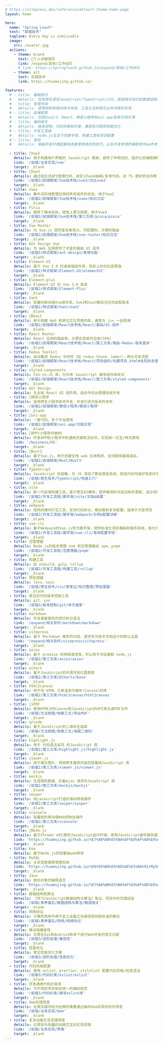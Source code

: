 ```yaml
---
# https://vitepress.dev/reference/default-theme-home-page
layout: home

hero:
  name: "Spring Loach"
  text: "前端技术"
  tagline: Every day is unmissable
  image: 
    src: /avator.jpg
  actions:
    - theme: brand
      text: 🌟个人详细简历
      link: /expand/其他/工作经历
      # link: https://springloach.github.io/expand/其他/工作经历
    - theme: alt
      text: 后端技术
      link: https://huamujing.github.io/

features:
  # - title: 基础部分
  #   details: 包含原生语言JavaScript/TypeScript/CSS，底层相关知识如数据结构、网络、调试
  # - title: 常用代码
  #   details: 使用频率较高的样式布局、工具方法和常见业务场景的实现
  # - title: 前端框架
  #   details: 包括Vue2/3、React、微信小程序和uni-app及相关的UI库
  # - title: 编码相关
  #   details: 版本控制、代码风格和约束、兼容性问题和性能优化
  # - title: 开发工具链
  #   details: node.js生态下的脚手架、构建工具和项目配置
  # - title: 其他
  #   details: 电脑开发环境配置和改善使用体验的技巧，以及开发常用的辅助软件&&参考文档
  
  - title: 🌟Vue2
    details: 用于构建用户界面的 JavaScript 框架，提供了声明式的、组件化的编程模型
    link: '/前端/业务实现/vue'
    target: _blank
  - title: 🌟Vue3
    details: 通过组合式API管理代码、自定义hook抽离/复用代码、对 TS 更好的支持等
    link: '/前端2/前端框架/Vue技术栈/vue3/对比vue2'
    target: _blank
  - title: Vuex
    details: 集中式存储管理应用的所有组件的状态，用于Vue2
    link: '/前端2/前端框架/Vue技术栈/vuex/知识沉淀'
    target: _blank
  - title: Pinia
    details: 移除了模块系统，使用上更为简便，用于Vue3
    link: '/前端2/前端框架/Vue技术栈/第三方库/pinia/pinia'
    target: _blank
  - title: Vue Router
    details: 为 Vue.js 提供富有表现力、可配置的、方便的路由
    link: '/前端2/前端框架/Vue技术栈/vue-router/知识沉淀'
    target: _blank
  - title: Ant Design Vue
    details: 为 Web 应用提供了丰富的基础 UI 组件
    link: '/前端2/样式框架/ant-design/常用功能'
    target: _blank
  - title: Element-UI
    details: 基于 Vue 2.0 的桌面端组件库，色彩上的对比感更强
    link: '/前端2/样式框架/Element-UI/elementUI'
    target: _blank
  - title: Element-plus
    details: Element-UI 的 Vue 3.0 版本
    link: '/前端2/样式框架/Element-Plus'
    target: _blank
  - title: Vant
    details: 轻量的移动端Vue组件库，Vue2和Vue3都有对应的适配版本
    link: '/前端2/样式框架/Vant/Vant'
    target: _blank
  - title: 🌟React
    details: 用于构建 Web 和原生交互界面的库，通常与 jsx 一起使用
    link: '/前端2/前端框架/React技术栈/React/基础/01-组件'
    target: _blank
  - title: React Router
    details: React 应用的路由库，方便实现单页应用(SPA)
    link: '/前端2/前端框架/React技术栈/React/第三方库/路由-Redux-版本差异'
    target: _blank
  - title: Redux Toolkit
    details: 自动集成 Redux 中间件（如 redux-thunk、immer）；简化开发流程
    link: '/前端2/前端框架/React技术栈/React/项目组织/创建项目.html#全局状态管理'
    target: _blank
  - title: styled-components
    details: CSS-in-JS 库，允许用 JavaScript 编写组件级样式
    link: '/前端2/前端框架/React技术栈/React/第三方库/styled-components'
    target: _blank
  - title: Ant Design
    details: 企业级 React UI 组件库，适合中后台管理系统开发
  - title: 🌟微信小程序
    details: 运用原生小程序技术开发，并进行迭代版本的发布
    link: '/前端2/前端框架/微信小程序/微信小程序'
    target: _blank
  - title: 🌟uni-app
    details: 一套代码，多个平台使用
    link: '/前端2/前端框架/uni-app/功能实现'
    target: _blank
  - title: 🌟APP/小程序内嵌H5
    details: 开发APP和小程序中的通用页面和活动页，实现统一交互/样式表现
    link: '/business/h5'
    target: _blank
  - title: 🌟Nuxt3
    details: 基于Vue.js，用于创建全栈 web 应用程序，支持服务器端渲染。
    link: '/前端2/前端框架/Nuxt/Nuxt3'
    target: _blank
  - title: TypeScript
    details: JavaScript 的超集，为 JS 添加了静态类型系统，提高代码可维护性和开发效率
    link: '/前端/原生技术/TypeScript/快速入门'
    target: _blank
  - title: vite
    details: 新一代前端构建工具，基于原生ES模块，提供极快的冷启动和热更新，适合现代Web开发
    link: '/前端2/开发工具链/脚手架/vite/文档&拓展'
    target: _blank
  - title: webpack
    details: 成熟的模块打包工具，支持代码拆分、懒加载和复杂配置，适用于大型项目
    link: '/前端2/开发工具链/脚手架/webpack/示例&配置详解'
    target: _blank
  - title: vue-cli
    details: 基于Webpack的Vue.js官方脚手架，提供标准化项目模板和插件系统，简化Vue项目搭建
    link: '/前端2/开发工具链/脚手架/vue-cli/常用配置字段'
    target: _blank
  - title: 包管理器
    details: Node.js的版本管理 nvm 和包管理器如 npm、pnpm
    link: '/前端2/开发工具链/包管理器/pnpm'
    target: _blank
  - title: 构建工具
    details: 如 esbuild、gulp、rollup
    link: '/前端2/开发工具链/构建工具/rollup'
    target: _blank
  - title: 预处理器
    details: less、sass
    link: '/前端/原生技术/css/原笔记/知识整理/预处理器'
    target: _blank
  - title: 常见的代码版本控制工具
    details: git、svn
    link: '/前端3/版本控制/git/命令速查'
    target: _blank
  - title: markdown
    details: 开发者最喜欢的现代标记语法
    link: '/expand/相关软件/markdown/markdown'
    target: _blank
  - title: vitepress
    details: 基于 Markdown 编写的内容，提供专为技术文档设计的默认主题
    link: '/expand/相关软件/vitepress/vitepress'
    target: _blank
  - title: axios
    details: 基于 promise 的网络请求库，可以用于浏览器和 node.js
    link: '/前端2/第三方库/axios/axios'
    target: _blank
  - title: echart
    details: 基于JavaScript的开源可视化图表库
    link: '/前端2/第三方库/ECharts/base'
    target: _blank
  - title: html2canvas
    details: 用于将 HTML 元素渲染为画布(Canvas)的库
    link: '/前端2/第三方库/html2canvas/html2canvas'
    target: _blank
  - title: jsPDF
    details: 使用HTML5的Canvas和JavaScript的API来生成PDF文件
    link: '/前端/方法梳理/依赖三方/导出PDF'
    target: _blank
  - title: qrcode
    details: 基于JavaScript的二维码生成库
    link: '/前端/方法梳理/依赖三方/海报二维码'
    target: _blank
  - title: highlight.js
    details: 用于 代码语法高亮 的JavaScript 库
    link: '/前端2/第三方库/highlight.js/highlight.js'
    target: _blank
  - title: viewer.js
    details: 用于展示图片、视频等多媒体内容的轻量级JavaScript 库
    link: '/前端2/第三方库/viewer.js/viewer.js'
    target: _blank
  - title: mockjs
    details: 生成随机数据，拦截Ajax 请求的JavaScript 库
    link: '/前端2/第三方库/mockjs/mockjs'
    target: _blank
  - title: swiper
    details: 纯javascript打造的滑动特效插件
    link: '/前端2/第三方库/swiper/swiper'
    target: _blank
  - title: vconsole
    details: 轻量级的移动端Web控制台插件
    link: '/前端2/第三方库/vconsole'
    target: _blank
  - title: 🌟Node.js
    details: 基于Chrome V8引擎的JavaScript运行环境，使用JavaScript编写服务器端应用程序
    link: 'https://huamujing.github.io/%E7%A8%8B%E5%BA%8F%E8%AF%AD%E8%A8%80/node.js/%E5%AE%9E%E8%B7%B5/%E5%AE%9E%E8%B7%B5.html'
    target: _blank
  - title: Koa
    details: 基于Node.js的轻量级web框架
  - title: MySQL
    details: 关系型数据库管理系统
    link: 'https://huamujing.github.io/%E6%95%B0%E6%8D%AE%E5%BA%93/MySQL/SQL%E8%AF%AD%E5%8F%A5.html'
    target: _blank
  - title: Java
    details: 面向对象的编程语言
    link: 'https://huamujing.github.io/%E7%A8%8B%E5%BA%8F%E8%AF%AD%E8%A8%80/Java%E6%8A%80%E6%9C%AF%E6%A0%88/Java/%E7%8B%82%E7%A5%9E%E6%95%99%E7%A8%8B/JavaSE/JavaSE-%E5%85%A5%E9%97%A8.html'
    target: _blank
  - title: 数据结构和算法
    details: 《学习JavaScript数据结构与算法》笔记，项目中的实践经验
    link: '/前端/素养基石/数据结构与算法/数组相关'
    target: _blank
  - title: 网络协议
    details: 计算机网络中用于定义设备之间通信规则和标准的集合
    link: '/前端/素养基石/网络/网络协议'
    target: _blank
  - title: 移动端兼容性
    details: 记录在Ios和Android系统下进行Web开发的常见问题
    link: '/前端3/进阶处理/兼容性'
    target: _blank
  - title: 性能优化
    details: 常见性能优化方案
    link: '/前端3/进阶处理/性能优化'
    target: _blank
  - title: 代码风格配置
    details: 使用 eslint、prettier、stylelint 配置代码风格/检查语法
    link: '/前端3/代码约束/eslint/eslint'
    target: _blank
  - title: 开发通用代码约束库
    details: 为不同的项目制定统一的编码规范
    link: '/前端3/代码约束/编写eslint库'
    target: _blank
  - title: dom实践场景
    details: 记录实践中较为经典的需要通过操作dom实现目的的场景
    link: '/前端/业务实现/dom'
    target: _blank
  - title: 复杂动画交互实践场景
    details: 记录较为有趣的动画交互的实现思路
    link: '/前端/业务实现/界面'
    target: _blank
---
```

